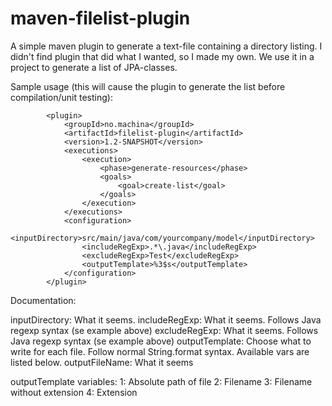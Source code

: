 maven-filelist-plugin
=====================

A simple maven plugin to generate a text-file containing a directory listing. 
I didn't find plugin that did what I wanted, so I made my own. We use it in 
a project to generate a list of JPA-classes. 


Sample usage (this will cause the plugin to generate the list before compilation/unit testing): 

            <plugin>
                <groupId>no.machina</groupId>
                <artifactId>filelist-plugin</artifactId>
                <version>1.2-SNAPSHOT</version>
                <executions>
                    <execution>
                        <phase>generate-resources</phase>
                        <goals>
                            <goal>create-list</goal>
                        </goals>
                    </execution>
                </executions>
                <configuration>
                    <inputDirectory>src/main/java/com/yourcompany/model</inputDirectory>
                    <includeRegExp>.*\.java</includeRegExp>                    
                    <excludeRegExp>Test</excludeRegExp>
                    <outputTemplate>%3$s</outputTemplate>
                </configuration>
            </plugin>
            
Documentation: 

inputDirectory: What it seems. 
includeRegExp:  What it seems. Follows Java regexp syntax (se example above)
excludeRegExp:  What it seems. Follows Java regexp syntax (se example above)
outputTemplate: Choose what to write for each file. Follow normal String.format syntax. Available vars are listed below. 
outputFileName: What it seems

outputTemplate variables: 
1: Absolute path of file
2: Filename
3: Filename without extension
4: Extension